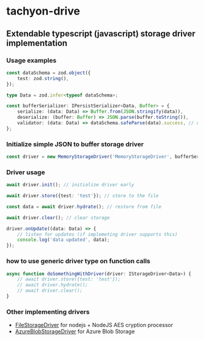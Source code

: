 # tachyon-drive

## Extendable typescript (javascript) storage driver implementation

### Usage examples

```typescript
const dataSchema = zod.object({
	test: zod.string(),
});

type Data = zod.infer<typeof dataSchema>;

const bufferSerializer: IPersistSerializer<Data, Buffer> = {
	serialize: (data: Data) => Buffer.from(JSON.stringify(data)),
	deserialize: (buffer: Buffer) => JSON.parse(buffer.toString()),
	validator: (data: Data) => dataSchema.safeParse(data).success, // optional deserialization validation
};
```

### Initialize simple JSON to buffer storage driver

```typescript
const driver = new MemoryStorageDriver('MemoryStorageDriver', bufferSerializer);
```

### Driver usage

```typescript
await driver.init(); // initialize driver early

await driver.store({test: 'test'}); // store to the file

const data = await driver.hydrate(); // restore from file

await driver.clear(); // clear storage

driver.onUpdate((data: Data) => {
	// listen for updates (if implemeting driver supports this)
	console.log('data updated', data);
});
```

### how to use generic driver type on function calls

```typescript
async function doSomethingWithDriver(driver: IStorageDriver<Data>) {
	// await driver.store({test: 'test'});
	// await driver.hydrate();
	// await driver.clear();
}
```

### Other implementing drivers

- [FileStorageDriver](https://www.npmjs.com/package/tachyon-drive-node-fs) for nodejs + NodeJS AES cryption processor
- [AzureBlobStorageDriver](https://www.npmjs.com/package/tachyon-drive-blob-storage) for Azure Blob Storage
